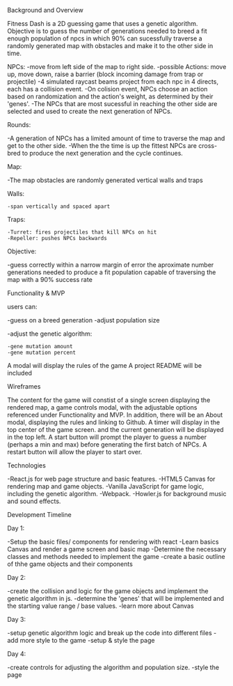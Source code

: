 
Background and Overview

Fitness Dash is a 2D guessing game that uses a genetic algorithm.
Objective is to guess the number of generations needed to breed a fit enough population of npcs in which 90% can 
sucessfully traverse a randomly generated map with obstacles and make it to the other side in time.

NPCs:
  -move from left side of the map to right side.
  -possible Actions: move up, move down, raise a barrier (block incoming damage from trap or projectile)
  -4 simulated raycast beams project from each npc in 4 directs, each has a collision event.
  -On colision event, NPCs choose an action based on randomization and the action's weight, as determined by their 'genes'.
  -The NPCs that are most sucessful in reaching the other side are selected and used to create the next generation of NPCs.
  
Rounds: 

  -A generation of NPCs has a limited amount of time to traverse the map and get to the other side. 
  -When the the time is up the fittest NPCs are cross-bred to produce the next generation and the cycle continues. 
  
Map:

  -The map obstacles are randomly generated vertical walls and traps 
  
  Walls:
  
    -span vertically and spaced apart
  
  Traps: 
  
    -Turret: fires projectiles that kill NPCs on hit
    -Repeller: pushes NPCs backwards
    
Objective:

  -guess correctly within a narrow margin of error the aproximate number generations needed to produce a fit population
  capable of traversing the map with a 90% success rate
  
  
Functionality & MVP

  users can:
  
  -guess on a breed generation
  -adjust population size

  -adjust the genetic algorithm:
  
    -gene mutation amount
    -gene mutation percent
    
  A modal will display the rules of the game 
  A project README will be included
  
Wireframes

The content for the game will constist of a single screen displaying the rendered map, a game controls modal, with the adjustable options referenced under Functionality and MVP. In addition, there will be an About modal, displaying the rules and linking to Github. A timer will display in the top center of the game screen. and the current generation will be displayed in the top left. A start button will prompt the player to guess a number (perhaps a min and max) before generating the first batch of NPCs. A restart button will allow the player to start over.

Technologies

-React.js for web page structure and basic features.
-HTML5 Canvas for rendering map and game objects.
-Vanilla JavaScript for game logic, including the genetic algorithm.
-Webpack.
-Howler.js for background music and sound effects.

Development Timeline

Day 1:

  -Setup the basic files/ components for rendering with react
  -Learn basics Canvas and render a game screen and basic map
  -Determine the necessary classes and methods needed to implement the game
  -create a basic outline of thhe game objects and their components
  
Day 2:

  -create the collision and logic for the game objects and implement the genetic algorithm in js.
  -determine the 'genes' that will be implemented and the starting value range / base values.
  -learn more about Canvas
  
Day 3:

  -setup genetic algorithm logic and break up the code into different files
  -add more style to the game
  -setup & style the page
  
Day 4:

  -create controls for adjusting the algorithm and population size.
  -style the page
